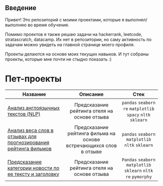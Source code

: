 ## Введение
Привет! Это репозиторий с моими проектами, которые я выполнял/выполняю во время обучения. 

Помимо проектов я также решаю задачи на hackerrank, leetcode, stratascratch, datacamp. Их нет в репозитории, но саму активность по задачам можно увидеть на главной странице моего профиля.

Проекты делаются на основе моих текущих навыков. И тут собраны проекты, которые мне почти не стыдно показать :)

# Пет-проекты
Название|Описание | Стек
-----------|:-------:|:--------: 
[Анализ англоязычных текстов (NLP)](https://github.com/MetAtDown/Projects/tree/main/%D0%90%D0%BD%D0%B0%D0%BB%D0%B8%D0%B7%20%D0%B0%D0%BD%D0%B3%D0%BB%D0%BE%D1%8F%D0%B7%D1%8B%D1%87%D0%BD%D1%8B%D1%85%20%D1%82%D0%B5%D0%BA%D1%81%D1%82%D0%BE%D0%B2%20(NLP))| Предсказание рейтинга отеля на основе отзыва | `pandas` `seaborn` `re` `matplotlib` `spacy` `nltk` `sklearn`
[Анализ веса слов в отзывах для прогнозирования рейтинга фильмов](https://github.com/MetAtDown/Projects/tree/main/%D0%90%D0%BD%D0%B0%D0%BB%D0%B8%D0%B7%20%D0%B2%D0%B5%D1%81%D0%B0%20%D1%81%D0%BB%D0%BE%D0%B2%20%D0%B2%20%D0%BE%D1%82%D0%B7%D1%8B%D0%B2%D0%B0%D1%85%20%D0%B4%D0%BB%D1%8F%20%D0%BF%D1%80%D0%BE%D0%B3%D0%BD%D0%BE%D0%B7%D0%B8%D1%80%D0%BE%D0%B2%D0%B0%D0%BD%D0%B8%D1%8F%20%D1%80%D0%B5%D0%B9%D1%82%D0%B8%D0%BD%D0%B3%D0%B0%20%D1%84%D0%B8%D0%BB%D1%8C%D0%BC%D0%BE%D0%B2)| Предсказание рейтинга фильма на основе встречающихся слов в отзыве | `pandas` `seaborn` `matplotlib` `nltk` `sklearn`
[Предсказание категории новости по ее тексту и заголовку](https://github.com/MetAtDown/Projects/tree/main/%D0%9F%D1%80%D0%B5%D0%B4%D1%81%D0%BA%D0%B0%D0%B7%D0%B0%D0%BD%D0%B8%D0%B5%20%D0%BA%D0%B0%D1%82%D0%B5%D0%B3%D0%BE%D1%80%D0%B8%D0%B8%20%D0%BD%D0%BE%D0%B2%D0%BE%D1%81%D1%82%D0%B8%20%D0%BF%D0%BE%20%D0%B5%D0%B5%20%D1%82%D0%B5%D0%BA%D1%81%D1%82%D1%83%20%D0%B8%20%D0%B7%D0%B0%D0%B3%D0%BE%D0%BB%D0%BE%D0%B2%D0%BA%D1%83)| Предсказание рейтинга отеля на основе отзыва | `Pandas` `seaborn` `matplotlib` `sklearn` `nltk` `re` `pymorphy`
